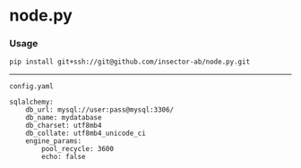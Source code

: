 # node.py

### Usage

```sh
pip install git+ssh://git@github.com/insector-ab/node.py.git
```

---

`config.yaml`
```
sqlalchemy:
    db_url: mysql://user:pass@mysql:3306/
    db_name: mydatabase
    db_charset: utf8mb4
    db_collate: utf8mb4_unicode_ci
    engine_params:
        pool_recycle: 3600
        echo: false
```
